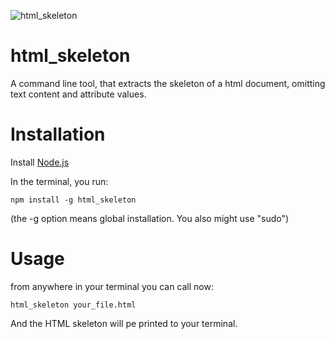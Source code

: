 ![](https://raw.githubusercontent.com/antonharald/html_skeleton/master/img/logo.gifhttps://raw.githubusercontent.com/antonharald/html_skeleton/master/img/logo.gif "html_skeleton")

# html_skeleton

A command line tool, that extracts the skeleton of a html document, omitting text content and attribute values.

# Installation

Install [Node.js](https://nodejs.org/en/)

In the terminal, you run:

`npm install -g html_skeleton`

(the -g option means global installation. You also might use "sudo")

# Usage

from anywhere in your terminal you can call now:

`html_skeleton your_file.html`

And the HTML skeleton will pe printed to your terminal.

